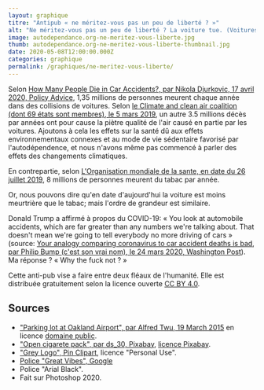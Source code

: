 ```yaml
---
layout: graphique
titre: "Antipub « ne méritez-vous pas un peu de liberté ? »"
alt: "Ne méritez-vous pas un peu de liberté ? La voiture tue. (Voitures dans un paquet de cigarettes)"
image: autodependance.org-ne-meritez-vous-liberte.jpg
thumb: autodependance.org-ne-meritez-vous-liberte-thumbnail.jpg
date: 2020-05-08T12:00:00.000Z
categories: graphique
permalink: /graphiques/ne-meritez-vous-liberte/
---
```

Selon [How Many People Die in Car Accidents?, par Nikola Djurkovic, 17 avril 2020, Policy Advice](https://policyadvice.net/car-insurance/insights/how-many-people-die-in-car-accidents/), 1,35 millions de personnes meurent chaque année dans des collisions de voitures. Selon [le Climate and clean air coalition (dont 69 états sont membres), le 5 mars 2019](https://www.ccacoalition.org/en/news/close-half-all-deaths-transport-air-pollution-caused-diesel-road-vehicles-says-new-study), un autre 3.5 millions décès par années ont pour cause la piètre qualité de l'air causé en partie par les voitures. Ajoutons à cela les effets sur la santé dû aux effets environnementaux connexes et au mode de vie sédentaire favorisé par l'autodépendence, et nous n'avons même pas commencé à parler des effets des changements climatiques.

En contrepartie, selon [L'Organisation mondiale de la sante, en date du 26 juillet 2019](https://www.who.int/news-room/fact-sheets/detail/tobacco), 8 millions de personnes meurent du tabac par année.

Or, nous pouvons dire qu'en date d'aujourd'hui la voiture est moins meurtrière que le tabac; mais l'ordre de grandeur est similaire.

Donald Trump a affirmé à propos du COVID-19: « You look at automobile accidents, which are far greater than any numbers we're talking about. That doesn't mean we're going to tell everybody no more driving of cars » (source: [Your analogy comparing coronavirus to car accident deaths is bad, par Philip Bump (c'est son vrai nom), le 24 mars 2020, Washington Post](https://www.washingtonpost.com/politics/2020/03/24/your-analogy-comparing-coronavirus-car-accident-deaths-is-bad/)). Ma réponse ? « Why the fuck not ? »

Cette anti-pub vise a faire entre deux fléaux de l'humanité. Elle est distribuée gratuitement selon la licence ouverte [CC BY 4.0](https://creativecommons.org/licenses/by/4.0/deed.fr).

Sources
-----

* ["Parking lot at Oakland Airport", par Alfred Twu, 19 March 2015](https://commons.wikimedia.org/wiki/File:Parking_lot_at_Oakland_Airport.jpg) en licence [domaine public](https://creativecommons.org/publicdomain/zero/1.0/deed.en).
* ["Open cigarete pack", par ds_30, Pixabay](https://pixabay.com/photos/open-cigarette-smoking-packing-5096395/), [licence Pixabay](https://pixabay.com/service/license/).
* ["Grey Logo", Pin Clipart](https://www.pinclipart.com/pindetail/TRhRbi_logo-logo-template-grey-logo-for-free-logo/), licence "Personal Use".
* [Police "Great Vibes", Google](https://fonts.google.com/specimen/Great+Vibes)
* Police "Arial Black".
* Fait sur Photoshop 2020.
